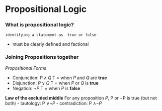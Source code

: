 # Propositional Logic
### What is propositional logic?
	identifying a statement as  true or false
- must be clearly defined and factional

### Joining Propositions together

*Propositional Forms*
- Conjunction: $P \land Q$ T = when *P* and *Q* are **true**
- Disjunction: $P \lor Q$ T = when *P* or *Q* is **true**
- Negation: $\neg P$ T = when *P* is **false**

**Law of the excluded middle** 
	For any proposition *P*, P or $\neg$P is true (but not both)
	- tautology: P $\lor  \neg P$
	- contradiction: P $\land \neg P$

<!--stackedit_data:
eyJoaXN0b3J5IjpbMTQ0MjA2NzcyMywxNjU1MTUxNDIsMjAxOT
I1MDc3MF19
-->